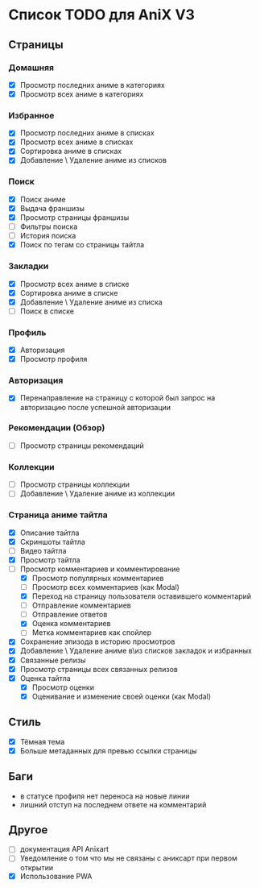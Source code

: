 # Список TODO для AniX V3

## Страницы

### Домашняя

- [X] Просмотр последних аниме в категориях
- [X] Просмотр всех аниме в категориях

### Избранное

- [X] Просмотр последних аниме в списках
- [X] Просмотр всех аниме в списках
- [X] Сортировка аниме в списках
- [X] Добавление \ Удаление аниме из списков

### Поиск

- [X] Поиск аниме
- [X] Выдача франшизы
- [X] Просмотр страницы франшизы
- [ ] Фильтры поиска
- [ ] История поиска
- [X] Поиск по тегам со страницы тайтла

### Закладки

- [X] Просмотр всех аниме в списке
- [X] Сортировка аниме в списке
- [X] Добавление \ Удаление аниме из списка
- [ ] Поиск в списке

### Профиль

- [X] Авторизация
- [X] Просмотр профиля

### Авторизация

- [X] Перенаправление на страницу с которой был запрос на авторизацию после успешной авторизации

### Рекомендации (Обзор)

- [ ] Просмотр страницы рекомендаций

### Коллекции

- [ ] Просмотр страницы коллекции
- [ ] Добавление \ Удаление аниме из коллекции

### Страница аниме тайтла

- [X] Описание тайтла
- [X] Скриншоты тайтла
- [ ] Видео тайтла
- [X] Просмотр тайтла
- [ ] Просмотр комментариев и комментирование
  - [X] Просмотр популярных комментариев
  - [ ] Просмотр всех комментариев (как Modal)
  - [X] Переход на страницу пользователя оставившего комментарий
  - [ ] Отправление комментариев
  - [ ] Отправление ответов
  - [X] Оценка комментариев
  - [ ] Метка комментариев как спойлер
- [X] Сохранение эпизода в историю просмотров
- [X] Добавление \ Удаление аниме в\из списков закладок и избранных
- [X] Связанные релизы
- [X] Просмотр страницы всех связанных релизов
- [X] Оценка тайтла
  - [X] Просмотр оценки
  - [X] Оценивание и изменение своей оценки (как Modal)

## Стиль

- [X] Тёмная тема
- [X] Больше метаданных для превью ссылки страницы

## Баги

- в статусе профиля нет переноса на новые линии
- лишний отступ на последнем ответе на комментарий

## Другое

- [ ] документация API Anixart
- [ ] Уведомление о том что мы не связаны с аниксарт при первом открытии
- [X] Использование PWA
